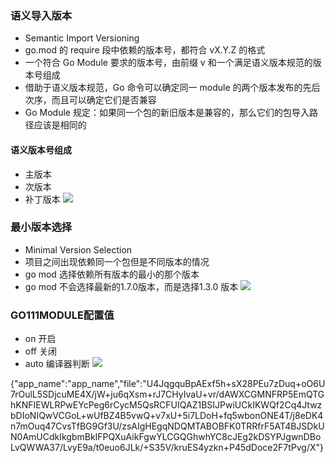 ### 语义导入版本
- Semantic Import Versioning
- go.mod 的 require 段中依赖的版本号，都符合 vX.Y.Z 的格式
- 一个符合 Go Module 要求的版本号，由前缀 v 和一个满足语义版本规范的版本号组成
- 借助于语义版本规范，Go 命令可以确定同一 module 的两个版本发布的先后次序，而且可以确定它们是否兼容
- Go Module 规定：如果同一个包的新旧版本是兼容的，那么它们的包导入路径应该是相同的


#### 语义版本号组成
- 主版本
- 次版本
- 补丁版本
![](/images/go/yuyibanben.png)

### 最小版本选择
- Minimal Version Selection
- 项目之间出现依赖同一个包但是不同版本的情况
- go mod 选择依赖所有版本的最小的那个版本
- go mod 不会选择最新的1.7.0版本，而是选择1.3.0 版本
![](/images/go/zuixiaoyilai.png)

### GO111MODULE配置值
- on 开启
- off 关闭
- auto 编译器判断
![](/images/go/go111module.jpeg)

{"app_name":"app_name","file":"U4JqgquBpAExf5h+sX28PEu7zDuq+oO6U7rOulL5SDjcuME4X/jW+ju6qXsm+rJ7CHyIvaU+vr/dAWXCGMNFRP5EmQTGhKNFIEWLRPwEYcPeg6rCycM5QsRCFUIQAZ1BSIJPwiUCkIKWQf2Cq4JtwzbDIoNIQwVCGoL+wUfBZ4B5vwQ+v7xU+5i7LDoH+fq5wbonONE4T/j8eDK4n7mOuq47CvsTfBG9Gf3U/zsAIgHEgqNDQMTABOBFK0TRRfrF5AT4BJSDkUN0AmUCdkIkgbmBkIFPQXuAikFgwYLCGQGhwhYC8cJEg2kDSYPJgwnDBoLvQWWA37/LvyE9a/t0euo6JLk/+S35V/kruES4yzkn+P45dDoce2F7tPvg/X"}